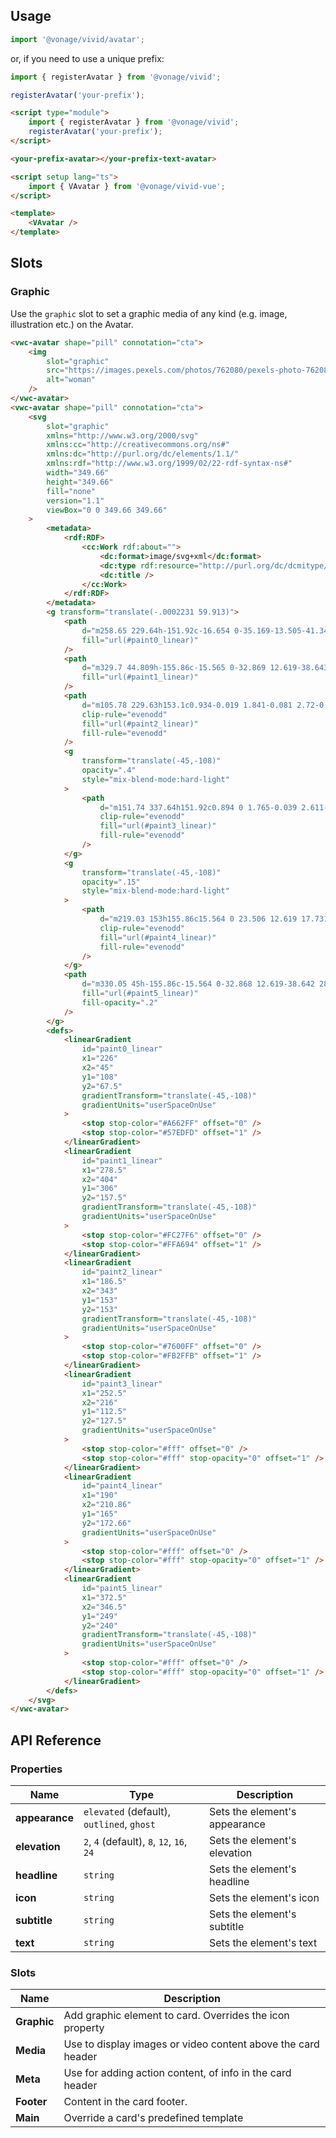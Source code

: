 ## Usage

<vwc-tabs>
<vwc-tab label="Web component"></vwc-tab>
<vwc-tab-panel>

```js
import '@vonage/vivid/avatar';
```

or, if you need to use a unique prefix:

```js
import { registerAvatar } from '@vonage/vivid';

registerAvatar('your-prefix');
```

```html preview
<script type="module">
	import { registerAvatar } from '@vonage/vivid';
	registerAvatar('your-prefix');
</script>

<your-prefix-avatar></your-prefix-text-avatar>
```

</vwc-tab-panel>
<vwc-tab label="Vue"></vwc-tab>
<vwc-tab-panel>

```html
<script setup lang="ts">
	import { VAvatar } from '@vonage/vivid-vue';
</script>

<template>
	<VAvatar />
</template>
```

</vwc-tab-panel>
</vwc-tabs>

## Slots

### Graphic

Use the `graphic` slot to set a graphic media of any kind (e.g. image, illustration etc.) on the Avatar.


```html preview
<vwc-avatar shape="pill" connotation="cta">
	<img
		slot="graphic"
		src="https://images.pexels.com/photos/762080/pexels-photo-762080.jpeg?auto=compress&cs=tinysrgb&w=1260&h=750&dpr=1"
		alt="woman"
	/>
</vwc-avatar>
<vwc-avatar shape="pill" connotation="cta">
	<svg
		slot="graphic"
		xmlns="http://www.w3.org/2000/svg"
		xmlns:cc="http://creativecommons.org/ns#"
		xmlns:dc="http://purl.org/dc/elements/1.1/"
		xmlns:rdf="http://www.w3.org/1999/02/22-rdf-syntax-ns#"
		width="349.66"
		height="349.66"
		fill="none"
		version="1.1"
		viewBox="0 0 349.66 349.66"
	>
		<metadata>
			<rdf:RDF>
				<cc:Work rdf:about="">
					<dc:format>image/svg+xml</dc:format>
					<dc:type rdf:resource="http://purl.org/dc/dcmitype/StillImage" />
					<dc:title />
				</cc:Work>
			</rdf:RDF>
		</metadata>
		<g transform="translate(-.0002231 59.913)">
			<path
				d="m258.65 229.64h-151.92c-16.654 0-35.169-13.505-41.345-30.159l-63.374-169.32c-6.1759-16.654 2.3136-30.159 18.974-30.159h151.91c16.653 0 35.168 13.505 41.344 30.159l63.374 169.32c6.183 16.654-2.307 30.159-18.967 30.159z"
				fill="url(#paint0_linear)"
			/>
			<path
				d="m329.7 44.809h-155.86c-15.565 0-32.869 12.619-38.643 28.183l-47.654 128.46c-5.775 15.564 2.16 28.183 17.731 28.183h155.86c15.564 0 32.868-12.619 38.642-28.183l47.655-128.46c5.774-15.564-2.167-28.183-17.731-28.183z"
				fill="url(#paint1_linear)"
			/>
			<path
				d="m105.78 229.63h153.1c0.934-0.019 1.841-0.081 2.72-0.185 0.054 5e-3 0.109 8e-3 0.166 8e-3 8.922 0 18.311-4.78 22.625-8.285 6.276-5.099 9.997-8.74 14.022-16.253-7.212 12.612-14.68 11.974-20.076-2.868-0.236-0.648-0.497-1.188-0.778-1.626-0.107-0.314-0.219-0.628-0.336-0.944l-56.119-151.28c-0.425-1.146-0.908-2.277-1.446-3.39h-45.819c-15.564 0-32.868 12.619-38.643 28.183l-47.654 128.46c-0.229 0.615-0.435 1.225-0.621 1.831-5.443 13.513-11.951 13.677-19.11 1.287 4.155 7.676 7.997 11.395 14.475 16.605 4.454 3.581 14.147 8.465 23.359 8.465 0.046 0 0.092-2e-3 0.136-5e-3z"
				clip-rule="evenodd"
				fill="url(#paint2_linear)"
				fill-rule="evenodd"
			/>
			<g
				transform="translate(-45,-108)"
				opacity=".4"
				style="mix-blend-mode:hard-light"
			>
				<path
					d="m151.74 337.64h151.92c0.894 0 1.765-0.039 2.611-0.115 0.113 0.028 0.235 0.042 0.365 0.042 8.923 0 18.311-4.78 22.626-8.286 6.275-5.099 9.996-8.739 14.021-16.252-6.853 11.984-13.937 12.005-19.256-0.76-0.33-1.559-0.795-3.159-1.399-4.788l-63.375-169.32c-6.176-16.654-24.691-30.159-41.344-30.159h-151.91c-16.66 0-25.15 13.505-18.974 30.159l63.374 169.32c6.176 16.654 24.691 30.159 41.345 30.159z"
					clip-rule="evenodd"
					fill="url(#paint3_linear)"
					fill-rule="evenodd"
				/>
			</g>
			<g
				transform="translate(-45,-108)"
				opacity=".15"
				style="mix-blend-mode:hard-light"
			>
				<path
					d="m219.03 153h155.86c15.564 0 23.506 12.619 17.731 28.183l-47.654 128.46c-5.775 15.564-23.079 28.183-38.643 28.183h-155.36c-0.044 4e-3 -0.09 6e-3 -0.136 6e-3 -0.182 0-0.364-2e-3 -0.547-6e-3 -2.08-0.013-4.022-0.252-5.812-0.693-7.032-1.478-13.569-5.008-16.999-7.767-6.479-5.209-10.321-8.929-14.476-16.605 7.159 12.39 13.667 12.226 19.11-1.287 0.186-0.605 0.393-1.216 0.621-1.831l47.654-128.46c5.775-15.564 23.079-28.183 38.643-28.183z"
					clip-rule="evenodd"
					fill="url(#paint4_linear)"
					fill-rule="evenodd"
				/>
			</g>
			<path
				d="m330.05 45h-155.86c-15.564 0-32.868 12.619-38.642 28.183l-47.655 128.46c-5.774 15.564 2.161 28.183 17.731 28.183h155.86c15.564 0 32.868-12.619 38.642-28.183l47.655-128.46c5.774-15.564-2.167-28.183-17.731-28.183z"
				fill="url(#paint5_linear)"
				fill-opacity=".2"
			/>
		</g>
		<defs>
			<linearGradient
				id="paint0_linear"
				x1="226"
				x2="45"
				y1="108"
				y2="67.5"
				gradientTransform="translate(-45,-108)"
				gradientUnits="userSpaceOnUse"
			>
				<stop stop-color="#A662FF" offset="0" />
				<stop stop-color="#57EDFD" offset="1" />
			</linearGradient>
			<linearGradient
				id="paint1_linear"
				x1="278.5"
				x2="404"
				y1="306"
				y2="157.5"
				gradientTransform="translate(-45,-108)"
				gradientUnits="userSpaceOnUse"
			>
				<stop stop-color="#FC27F6" offset="0" />
				<stop stop-color="#FFA694" offset="1" />
			</linearGradient>
			<linearGradient
				id="paint2_linear"
				x1="186.5"
				x2="343"
				y1="153"
				y2="153"
				gradientTransform="translate(-45,-108)"
				gradientUnits="userSpaceOnUse"
			>
				<stop stop-color="#7600FF" offset="0" />
				<stop stop-color="#FB2FFB" offset="1" />
			</linearGradient>
			<linearGradient
				id="paint3_linear"
				x1="252.5"
				x2="216"
				y1="112.5"
				y2="127.5"
				gradientUnits="userSpaceOnUse"
			>
				<stop stop-color="#fff" offset="0" />
				<stop stop-color="#fff" stop-opacity="0" offset="1" />
			</linearGradient>
			<linearGradient
				id="paint4_linear"
				x1="190"
				x2="210.86"
				y1="165"
				y2="172.66"
				gradientUnits="userSpaceOnUse"
			>
				<stop stop-color="#fff" offset="0" />
				<stop stop-color="#fff" stop-opacity="0" offset="1" />
			</linearGradient>
			<linearGradient
				id="paint5_linear"
				x1="372.5"
				x2="346.5"
				y1="249"
				y2="240"
				gradientTransform="translate(-45,-108)"
				gradientUnits="userSpaceOnUse"
			>
				<stop stop-color="#fff" offset="0" />
				<stop stop-color="#fff" stop-opacity="0" offset="1" />
			</linearGradient>
		</defs>
	</svg>
</vwc-avatar>
```


## API Reference

### Properties

<div class="table-wrapper">

| Name           | Type                                      | Description                   |
| -------------- | ----------------------------------------- | ----------------------------- |
| **appearance** | `elevated` (default), `outlined`, `ghost` | Sets the element's appearance |
| **elevation**  | `2`, `4` (default), `8`, `12`, `16`, `24` | Sets the element's elevation  |
| **headline**   | `string`                                  | Sets the element's headline   |
| **icon**       | `string`                                  | Sets the element's icon       |
| **subtitle**   | `string`                                  | Sets the element's subtitle   |
| **text**       | `string`                                  | Sets the element's text       |

</div>

### Slots

<div class="table-wrapper">

| Name        | Description                                                  |
| ----------- | ------------------------------------------------------------ |
| **Graphic** | Add graphic element to card. Overrides the icon property     |
| **Media**   | Use to display images or video content above the card header |
| **Meta**    | Use for adding action content, of info in the card header    |
| **Footer**  | Content in the card footer.                                  |
| **Main**    | Override a card's predefined template                        |

</div>
